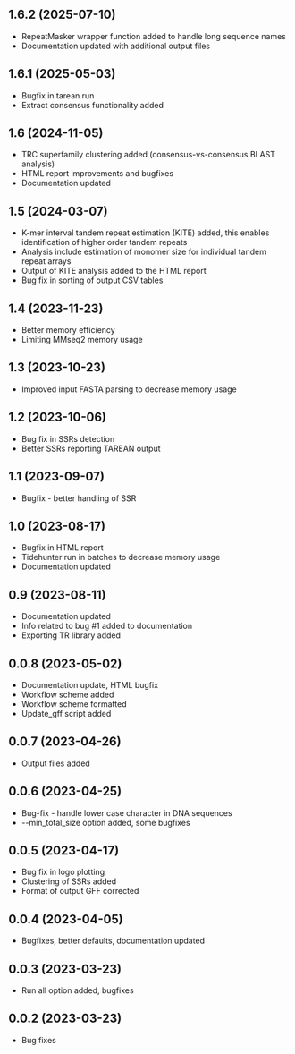 ## 1.6.2 (2025-07-10)
- RepeatMasker wrapper function added to handle long sequence names
- Documentation updated with additional output files
## 1.6.1 (2025-05-03)
- Bugfix in tarean run
- Extract consensus functionality added
## 1.6 (2024-11-05)
- TRC superfamily clustering added (consensus-vs-consensus BLAST analysis)
- HTML report improvements and bugfixes
- Documentation updated
## 1.5 (2024-03-07)
- K-mer interval tandem repeat estimation (KITE) added, this enables identification of higher order tandem repeats
- Analysis include estimation of monomer size for individual tandem repeat arrays
- Output of KITE analysis added to the HTML report
- Bug fix in sorting of output CSV tables

## 1.4 (2023-11-23)
- Better memory efficiency
- Limiting MMseq2 memory usage
## 1.3 (2023-10-23)
- Improved input FASTA parsing to decrease memory usage
## 1.2 (2023-10-06)
- Bug fix in SSRs detection
- Better SSRs reporting TAREAN output
## 1.1 (2023-09-07)
- Bugfix - better handling of SSR
## 1.0 (2023-08-17)
- Bugfix in HTML report
- Tidehunter run in batches to decrease memory usage
- Documentation updated
## 0.9 (2023-08-11)
- Documentation updated
- Info related to bug #1 added to documentation
- Exporting TR library added
## 0.0.8 (2023-05-02)
- Documentation update, HTML bugfix
- Workflow scheme added
- Workflow scheme formatted
- Update_gff script added
## 0.0.7 (2023-04-26)
- Output files added
## 0.0.6 (2023-04-25)
- Bug-fix - handle lower case character in DNA sequences
- --min_total_size option added, some bugfixes
## 0.0.5 (2023-04-17)
- Bug fix in logo plotting
- Clustering of SSRs added
- Format of output GFF corrected
## 0.0.4 (2023-04-05)
- Bugfixes, better defaults, documentation updated
## 0.0.3 (2023-03-23)
- Run all option added, bugfixes
## 0.0.2 (2023-03-23)
- Bug fixes
